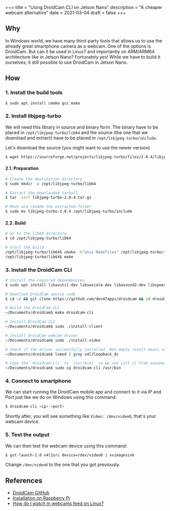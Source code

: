 +++
title = "Using DroidCam CLI on Jetson Nano"
description = "A cheaper webcam alternative"
date = 2021-03-04
draft = false
+++

## Why

In Windows world, we have many third-party tools that allows us to use the already great smartphone camera as a webcam. One of the options is DroidCam. But can it be used in Linux? and importantly on ARM/ARM64 architecture like in Jetson Nano? Fortunately yes! While we have to build it ourselves, it still possible to use DroidCam in Jetson Nano.

## How

### 1. Install the build tools

```sh
$ sudo apt install cmake gcc make
```

### 2. Install libjpeg-turbo

We will need this library in source and binary form. The binary have to be placed in `/opt/libjpeg-turbo/lib64` and the source (the one that we download and extract) have to be placed in `/opt/libjpeg-turbo/include`.  

Let's download the source (you might want to use the newer version)

```sh
$ wget https://sourceforge.net/projects/libjpeg-turbo/files/2.0.4/libjpeg-turbo-2.0.4.tar.gz
```

#### 2.1. Preparation

```sh
# Create the destination directory
$ sudo mkdir -p /opt/libjpeg-turbo/lib64

# Extract the downloaded tarball
$ tar -xzvf libjpeg-turbo-2.0.4.tar.gz

# Move and rename the extracted folder
$ sudo mv libjpeg-turbo-2.0.4 /opt/libjpeg-turbo/include
```

#### 2.2. Build

```sh
# Go to the lib64 directory
$ cd /opt/libjpeg-turbo/lib64

# Start the build
/opt/libjpeg-turbo/lib64$ cmake -G"Unix Makefiles" /opt/libjpeg-turbo/include
/opt/libjpeg-turbo/lib64$ make
```

### 3. Install the DroidCam CLI

```sh
# Install the required dependencies
$ sudo apt install libavutil-dev libswscale-dev libasound2-dev libspeex-dev libusbmuxd-dev libplist-dev

# Downlaod DroidCam source code
$ cd ~/ && git clone https://github.com/dev47apps/droidcam && cd droidcam

# Build the DroidCam CLI
~/Documents/droidcam$ make droidcam-cli

# Install DroidCam CLI
~/Documents/droidcam$ sudo ./install-client

# Install DroidCam webcam driver
~/Documents/droidcam$ sudo ./install-video

# Check if the driver successfully installed. Non-empty result means success.
~/Documents/droidcam$ lsmod | grep v4l2loopback_dc

# Copy the `droidcam-cli` to `/usr/bin/` so we can call it from anywhere
~/Documents/droidcam$ sudo cp droidcam-cli /usr/bin
```

### 4. Connect to smartphone

We can start running the DroidCam mobile app and connect to it via IP and Port
just like we do on Windows using this command:

```sh
$ droidcam-cli <ip> <port>
```

Shortly after, you will see something like `Video: /dev/video0`, that's your webcam device.

### 5. Test the output

We can then test the webcam device using this command:

```sh
$ gst-launch-1.0 v4l2src device=/dev/video0 | xvimagesink
```

Change `/dev/video0` to the one that you got previously.

## References

- [DroidCam GitHub](https://github.com/dev47apps/droidcam)
- [Installation on Raspberry Pi](https://github.com/dev47apps/droidcam/wiki/Raspberry-PI)
- [How do I watch m webcams feed on Linux?](https://unix.stackexchange.com/questions/3304/how-do-i-watch-my-webcams-feed-on-linux)
